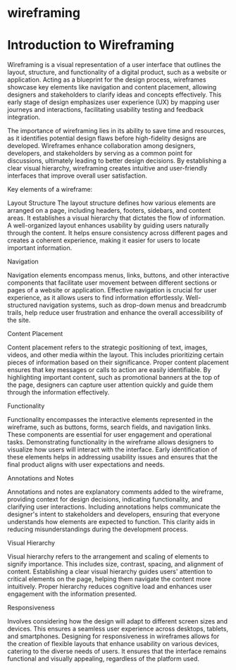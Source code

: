 # wireframing
# Introduction to Wireframing

Wireframing is a visual representation of a user interface that outlines the layout, structure, and functionality of a digital product, such as a website or application. Acting as a blueprint for the design process, wireframes showcase key elements like navigation and content placement, allowing designers and stakeholders to clarify ideas and concepts effectively. This early stage of design emphasizes user experience (UX) by mapping user journeys and interactions, facilitating usability testing and feedback integration.

The importance of wireframing lies in its ability to save time and resources, as it identifies potential design flaws before high-fidelity designs are developed. Wireframes enhance collaboration among designers, developers, and stakeholders by serving as a common point for discussions, ultimately leading to better design decisions. By establishing a clear visual hierarchy, wireframing creates intuitive and user-friendly interfaces that improve overall user satisfaction. 

Key elements of a wireframe:

Layout Structure
The layout structure defines how various elements are arranged on a page, including headers, footers, sidebars, and content areas. It establishes a visual hierarchy that dictates the flow of information.
A well-organized layout enhances usability by guiding users naturally through the content. It helps ensure consistency across different pages and creates a coherent experience, making it easier for users to locate important information.

Navigation

Navigation elements encompass menus, links, buttons, and other interactive components that facilitate user movement between different sections or pages of a website or application.
Effective navigation is crucial for user experience, as it allows users to find information effortlessly. Well-structured navigation systems, such as drop-down menus and breadcrumb trails, help reduce user frustration and enhance the overall accessibility of the site.

Content Placement

Content placement refers to the strategic positioning of text, images, videos, and other media within the layout. This includes prioritizing certain pieces of information based on their significance.
Proper content placement ensures that key messages or calls to action are easily identifiable. By highlighting important content, such as promotional banners at the top of the page, designers can capture user attention quickly and guide them through the information effectively.

Functionality

Functionality encompasses the interactive elements represented in the wireframe, such as buttons, forms, search fields, and navigation links. These components are essential for user engagement and operational tasks.
Demonstrating functionality in the wireframe allows designers to visualize how users will interact with the interface. Early identification of these elements helps in addressing usability issues and ensures that the final product aligns with user expectations and needs.

Annotations and Notes

Annotations and notes are explanatory comments added to the wireframe, providing context for design decisions, indicating functionality, and clarifying user interactions.
Including annotations helps communicate the designer's intent to stakeholders and developers, ensuring that everyone understands how elements are expected to function. This clarity aids in reducing misunderstandings during the development process.

Visual Hierarchy

Visual hierarchy refers to the arrangement and scaling of elements to signify importance. This includes size, contrast, spacing, and alignment of content.
Establishing a clear visual hierarchy guides users' attention to critical elements on the page, helping them navigate the content more intuitively. Proper hierarchy reduces cognitive load and enhances user engagement with the information presented.

Responsiveness

Involves considering how the design will adapt to different screen sizes and devices. This ensures a seamless user experience across desktops, tablets, and smartphones.
Designing for responsiveness in wireframes allows for the creation of flexible layouts that enhance usability on various devices, catering to the diverse needs of users. It ensures that the interface remains functional and visually appealing, regardless of the platform used.
